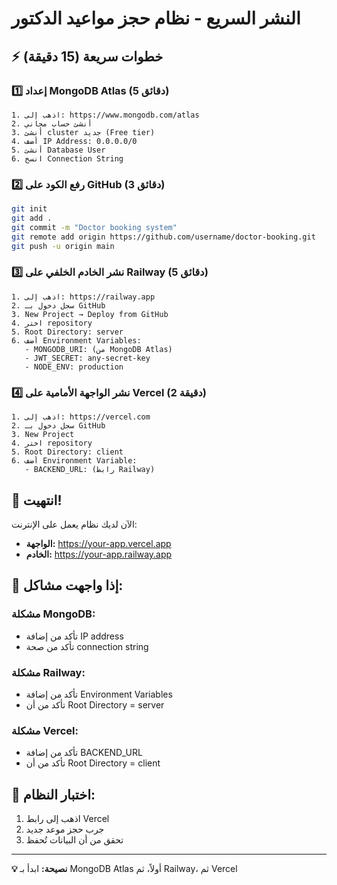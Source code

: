 # النشر السريع - نظام حجز مواعيد الدكتور

## ⚡ **خطوات سريعة (15 دقيقة)**

### 1️⃣ **إعداد MongoDB Atlas (5 دقائق)**
```
1. اذهب إلى: https://www.mongodb.com/atlas
2. أنشئ حساب مجاني
3. أنشئ cluster جديد (Free tier)
4. أضف IP Address: 0.0.0.0/0
5. أنشئ Database User
6. انسخ Connection String
```

### 2️⃣ **رفع الكود على GitHub (3 دقائق)**
```bash
git init
git add .
git commit -m "Doctor booking system"
git remote add origin https://github.com/username/doctor-booking.git
git push -u origin main
```

### 3️⃣ **نشر الخادم الخلفي على Railway (5 دقائق)**
```
1. اذهب إلى: https://railway.app
2. سجل دخول بـ GitHub
3. New Project → Deploy from GitHub
4. اختر repository
5. Root Directory: server
6. أضف Environment Variables:
   - MONGODB_URI: (من MongoDB Atlas)
   - JWT_SECRET: any-secret-key
   - NODE_ENV: production
```

### 4️⃣ **نشر الواجهة الأمامية على Vercel (2 دقيقة)**
```
1. اذهب إلى: https://vercel.com
2. سجل دخول بـ GitHub
3. New Project
4. اختر repository
5. Root Directory: client
6. أضف Environment Variable:
   - BACKEND_URL: (رابط Railway)
```

## 🎉 **انتهيت!**

الآن لديك نظام يعمل على الإنترنت:
- **الواجهة:** https://your-app.vercel.app
- **الخادم:** https://your-app.railway.app

## 🔧 **إذا واجهت مشاكل:**

### مشكلة MongoDB:
- تأكد من إضافة IP address
- تأكد من صحة connection string

### مشكلة Railway:
- تأكد من إضافة Environment Variables
- تأكد من أن Root Directory = server

### مشكلة Vercel:
- تأكد من إضافة BACKEND_URL
- تأكد من أن Root Directory = client

## 📱 **اختبار النظام:**
1. اذهب إلى رابط Vercel
2. جرب حجز موعد جديد
3. تحقق من أن البيانات تُحفظ

---

**💡 نصيحة:** ابدأ بـ MongoDB Atlas أولاً، ثم Railway، ثم Vercel
